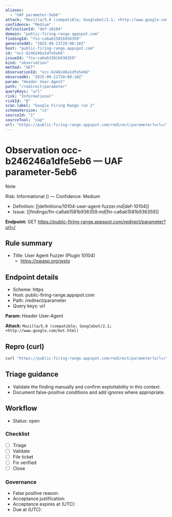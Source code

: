 ```yaml
---
aliases:
  - "UAF parameter-5eb6"
attack: "Mozilla/5.0 (compatible; Googlebot/2.1; +http://www.google.com/bot.html)"
confidence: "Medium"
definitionId: "def-10104"
domain: "public-firing-range.appspot.com"
findingId: "fin-ca6ab1581b936359"
generatedAt: "2025-09-21T20:00:10Z"
host: "public-firing-range.appspot.com"
id: "occ-b246246a1dfe5eb6"
issueId: "fin-ca6ab1581b936359"
kind: "observation"
method: "GET"
observationId: "occ-b246246a1dfe5eb6"
observedAt: "2025-09-21T20:00:10Z"
param: "Header User-Agent"
path: "/redirect/parameter"
queryKeys: "url"
risk: "Informational"
riskId: "0"
scan.label: "Google Firing Range run 2"
schemaVersion: "v1"
sourceId: "1"
sourceTool: "zap"
url: "https://public-firing-range.appspot.com/redirect/parameter?url=/"
---
```


# Observation occ-b246246a1dfe5eb6 — UAF parameter-5eb6

> [!Note]
> Risk: Informational () — Confidence: Medium

- Definition: [[definitions/10104-user-agent-fuzzer.md|def-10104]]
- Issue: [[findings/fin-ca6ab1581b936359.md|fin-ca6ab1581b936359]]

**Endpoint:** GET https://public-firing-range.appspot.com/redirect/parameter?url=/

## Rule summary

- Title: User Agent Fuzzer (Plugin 10104)
  - https://owasp.org/wstg

## Endpoint details

- Scheme: https
- Host: public-firing-range.appspot.com
- Path: /redirect/parameter
- Query keys: url

**Param:** Header User-Agent

**Attack:** `Mozilla/5.0 (compatible; Googlebot/2.1; +http://www.google.com/bot.html)`

## Repro (curl)

```bash
curl "https://public-firing-range.appspot.com/redirect/parameter?url=/"
```

## Triage guidance

- Validate the finding manually and confirm exploitability in this context.
- Document false-positive conditions and add ignores where appropriate.

## Workflow

- Status: open

### Checklist

- [ ] Triage
- [ ] Validate
- [ ] File ticket
- [ ] Fix verified
- [ ] Close

### Governance

- False positive reason: 
- Acceptance justification: 
- Acceptance expires at (UTC): 
- Due at (UTC): 

